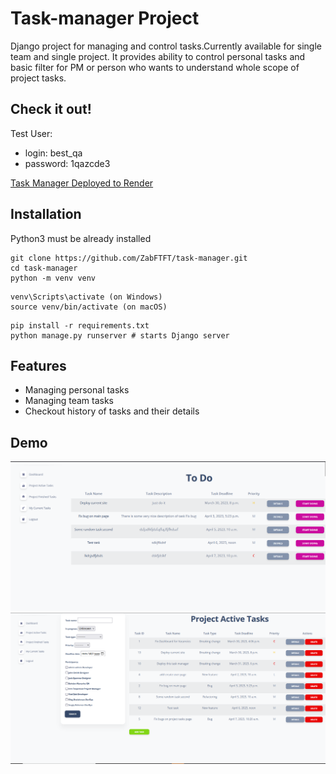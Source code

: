 # Task-manager Project

Django project for managing and control tasks.Currently available for single 
team and single project. It provides ability to control personal tasks
and basic filter for PM or person who wants to understand whole scope of
project tasks.

## Check it out!

Test User:
- login: best_qa 
- password: 1qazcde3

[Task Manager Deployed to Render](https://task-manager-6k1p.onrender.com/)

## Installation

Python3 must be already installed

```shell
git clone https://github.com/ZabFTFT/task-manager.git
cd task-manager
python -m venv venv
```
```shell
venv\Scripts\activate (on Windows)
source venv/bin/activate (on macOS)
```
```shell
pip install -r requirements.txt
python manage.py runserver # starts Django server
```

## Features

* Managing personal tasks
* Managing team tasks
* Checkout history of tasks and their details

## Demo

![img.png](demo/img.png)
![img_1.png](demo/img_1.png)
